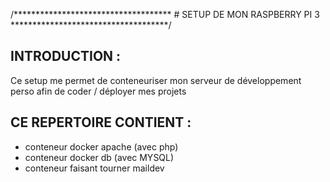 /************************************ # SETUP DE MON RASPBERRY PI 3 ************************************/ 

## INTRODUCTION :
Ce setup me permet de conteneuriser mon serveur de développement perso
afin de coder / déployer mes projets



## CE REPERTOIRE CONTIENT :

* conteneur docker apache (avec php) 
* conteneur docker db (avec MYSQL)
* conteneur faisant tourner maildev
